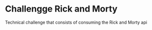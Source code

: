 # Challengge Rick and Morty

Technical challenge that consists of consuming the Rick and Morty api

